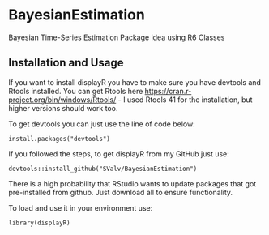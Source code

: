 # BayesianEstimation
Bayesian Time-Series Estimation Package idea using R6 Classes 

## Installation and Usage

If you want to install displayR you have to make sure you have devtools and Rtools installed.
You can get Rtools here https://cran.r-project.org/bin/windows/Rtools/ - I used Rtools 41 for the installation, but higher versions should work too.

To get devtools you can just use the line of code below:
```{r ,echo=T,eval=F}
install.packages("devtools")
```

If you followed the steps, to get displayR from my GitHub just use:

```{r ,echo=T,eval=F}
devtools::install_github("SValv/BayesianEstimation")
```
There is a high probability that RStudio wants to update packages that got pre-installed from github. Just download all to ensure functionality.

To load and use it in your environment use:

```{r ,echo=T,eval=F}
library(displayR)
```

